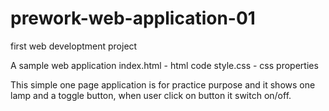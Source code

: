 # prework-web-application-01
first web developtment project

A sample web application 
index.html - html code
style.css - css properties

This simple one page application is for practice purpose and it shows one lamp and a toggle button, when user click on button it switch on/off. 
